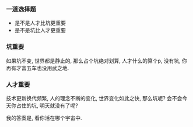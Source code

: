 ### 一道选择题
- 是不是人才比坑更重要
- 是不是坑比人才更重要


### 坑重要
如果坑不变, 世界都是静止的, 那么占个坑绝对划算, 人才什么的算个p, 没有坑, 你再有才富五车也没用武之地.

### 人才重要

技术更新换代频繁, 人的理念不断的变化, 世界变化如此之快, 那么坑呢? 会不会今天你占住的坑, 明天就没有了呢?


我的答案是, 看你活在哪个宇宙中.

